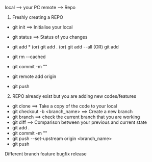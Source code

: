 local   --> your PC
remote  --> Repo

1) Freshly creating a REPO

- git init     ==> Initialise your local 
- git status   ==> Status of you changes
- git add * (or)
  git add . (or)
  git add --all
    (OR) 
  git add <Filename>

- git rm --cached <Filename>
- git commit -m "<message>"
- git remote add origin <repo-link>
- git push 
   

2) REPO already exist but you are adding new codes/features

- git clone <repo-link>           ==> Take a copy of the code to your local
- git checkout -b <branch_name>   ==> Create a new branch
- git branch                      ==> check the current branch that you are working
- git diff                        ==> Comparison between your previous and current state
- git add .
- git commit -m "<message>"
- git push --set-upstream origin <branch_name>
- git push


Different branch
feature
bugfix
release

